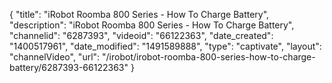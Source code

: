 {
    "title": "iRobot Roomba 800 Series - How To Charge Battery",
    "description": "iRobot Roomba 800 Series - How To Charge Battery",
    "channelid": "6287393",
    "videoid": "66122363",
    "date_created": "1400517961",
    "date_modified": "1491589888",
    "type": "captivate",
    "layout": "channelVideo",
    "url": "\/irobot\/irobot-roomba-800-series-how-to-charge-battery\/6287393-66122363"
}